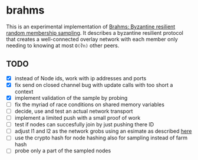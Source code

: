 # brahms
This is an experimental implementation of [Brahms: Byzantine resilient random membership sampling](https://www.cs.technion.ac.il/~gabik/publications/Brahms-COMNET.pdf). It describes a byzantine resilient protocol that creates a well-connected overlay network with each member only needing to knowing at most `O(∛n)` other peers.

## TODO
- [x] instead of Node ids, work with ip addresses and ports
- [x] fix send on closed channel bug with update calls with too short a context
- [x] implement validation of the sample by probing
- [ ] fix the myriad of race conditions on shared memory variables
- [ ] decide, use and test an actual network transport
- [ ] implement a limited push with a small proof of work
- [ ] test if nodes can succesfully join by just pushing there ID
- [ ] adjust l1 and l2 as the network grobs using an esimate as described [here](https://research.neustar.biz/2012/07/09/sketch-of-the-day-k-minimum-values/)
- [ ] use the crypto hash for node hashing also for sampling instead of farm hash
- [ ] probe only a part of the sampled nodes
